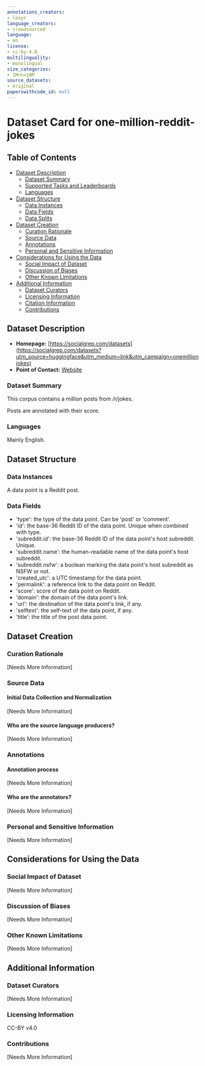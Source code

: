 ```yaml
---
annotations_creators:
- lexyr
language_creators:
- crowdsourced
language:
- en
license:
- cc-by-4.0
multilinguality:
- monolingual
size_categories:
- 1M<n<10M
source_datasets:
- original
paperswithcode_id: null
---
```


# Dataset Card for one-million-reddit-jokes

## Table of Contents
- [Dataset Description](#dataset-description)
  - [Dataset Summary](#dataset-summary)
  - [Supported Tasks and Leaderboards](#supported-tasks-and-leaderboards)
  - [Languages](#languages)
- [Dataset Structure](#dataset-structure)
  - [Data Instances](#data-instances)
  - [Data Fields](#data-fields)
  - [Data Splits](#data-splits)
- [Dataset Creation](#dataset-creation)
  - [Curation Rationale](#curation-rationale)
  - [Source Data](#source-data)
  - [Annotations](#annotations)
  - [Personal and Sensitive Information](#personal-and-sensitive-information)
- [Considerations for Using the Data](#considerations-for-using-the-data)
  - [Social Impact of Dataset](#social-impact-of-dataset)
  - [Discussion of Biases](#discussion-of-biases)
  - [Other Known Limitations](#other-known-limitations)
- [Additional Information](#additional-information)
  - [Dataset Curators](#dataset-curators)
  - [Licensing Information](#licensing-information)
  - [Citation Information](#citation-information)
  - [Contributions](#contributions)

## Dataset Description

- **Homepage:** [https://socialgrep.com/datasets](https://socialgrep.com/datasets?utm_source=huggingface&utm_medium=link&utm_campaign=onemillionjokes)
- **Point of Contact:** [Website](https://socialgrep.com/contact?utm_source=huggingface&utm_medium=link&utm_campaign=onemillionjokes)

### Dataset Summary

This corpus contains a million posts from /r/jokes.

Posts are annotated with their score.


### Languages

Mainly English.

## Dataset Structure

### Data Instances

A data point is a Reddit post.

### Data Fields

- 'type': the type of the data point. Can be 'post' or 'comment'.
- 'id': the base-36 Reddit ID of the data point. Unique when combined with type.
- 'subreddit.id': the base-36 Reddit ID of the data point's host subreddit. Unique.
- 'subreddit.name': the human-readable name of the data point's host subreddit.
- 'subreddit.nsfw': a boolean marking the data point's host subreddit as NSFW or not.
- 'created_utc': a UTC timestamp for the data point.
- 'permalink': a reference link to the data point on Reddit.
- 'score': score of the data point on Reddit.
- 'domain': the domain of the data point's link.
- 'url': the destination of the data point's link, if any.
- 'selftext': the self-text of the data point, if any.
- 'title': the title of the post data point.

## Dataset Creation

### Curation Rationale

[Needs More Information]

### Source Data

#### Initial Data Collection and Normalization

[Needs More Information]

#### Who are the source language producers?

[Needs More Information]

### Annotations

#### Annotation process

[Needs More Information]

#### Who are the annotators?

[Needs More Information]

### Personal and Sensitive Information

[Needs More Information]

## Considerations for Using the Data

### Social Impact of Dataset

[Needs More Information]

### Discussion of Biases

[Needs More Information]

### Other Known Limitations

[Needs More Information]

## Additional Information

### Dataset Curators

[Needs More Information]

### Licensing Information

CC-BY v4.0

### Contributions

[Needs More Information]
